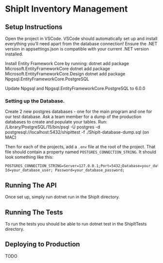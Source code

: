 # ShipIt Inventory Management

## Setup Instructions
Open the project in VSCode.
VSCode should automatically set up and install everything you'll need apart from the database connection!
Ensure the .NET version in appsettings.json is compatible with your current .NET version installed.

Install Entity Framework Core by running:
dotnet add package Microsoft.EntityFrameworkCore
dotnet add package Microsoft.EntityFrameworkCore.Design
dotnet add package Npgsql.EntityFrameworkCore.PostgreSQL

Update Npgsql and Npgsql.EntityFrameworkCore.PostgreSQL to 6.0.0

### Setting up the Database.

Create 2 new postgres databases - one for the main program and one for our test database.
Ask a team member for a dump of the production databases to create and populate your tables.
Run: /Library/PostgreSQL/15/bin/psql -U postgres -d postgresql://localhost:5432/shipittest -f ./ShipIt-database-dump.sql (on MAC)

Then for each of the projects, add a `.env` file at the root of the project.
That file should contain a property named `POSTGRES_CONNECTION_STRING`.
It should look something like this:
```
POSTGRES_CONNECTION_STRING=Server=127.0.0.1;Port=5432;Database=your_database_name;User Id=your_database_user; Password=your_database_password;
```

## Running The API
Once set up, simply run dotnet run in the ShipIt directory.

## Running The Tests
To run the tests you should be able to run dotnet test in the ShipItTests directory.

## Deploying to Production
TODO
